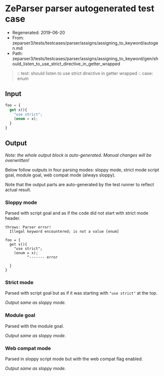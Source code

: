 # ZeParser parser autogenerated test case

- Regenerated: 2019-06-20
- From: zeparser3/tests/testcases/parser/assigns/assigning_to_keyword/autogen.md
- Path: zeparser3/tests/testcases/parser/assigns/assigning_to_keyword/gen/should_listen_to_use_strict_directive_in_getter_wrapped

> :: test: should listen to use strict directive in getter wrapped
> :: case: enum

## Input


`````js
foo = {
  get x(){
    "use strict";
    (enum = x);
  }
}
`````

## Output

_Note: the whole output block is auto-generated. Manual changes will be overwritten!_

Below follow outputs in four parsing modes: sloppy mode, strict mode script goal, module goal, web compat mode (always sloppy).

Note that the output parts are auto-generated by the test runner to reflect actual result.

### Sloppy mode

Parsed with script goal and as if the code did not start with strict mode header.

`````
throws: Parser error!
  Illegal keyword encountered; is not a value [enum]

foo = {
  get x(){
    "use strict";
    (enum = x);
          ^------- error

  }
}
`````

### Strict mode

Parsed with script goal but as if it was starting with `"use strict"` at the top.

_Output same as sloppy mode._

### Module goal

Parsed with the module goal.

_Output same as sloppy mode._

### Web compat mode

Parsed in sloppy script mode but with the web compat flag enabled.

_Output same as sloppy mode._
